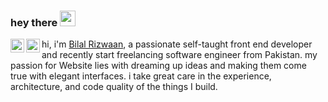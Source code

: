 ### hey there <img src="https://media.giphy.com/media/hvRJCLFzcasrR4ia7z/giphy.gif" width="25px">
<!-- <a href="https://www.instagram.com/abhishknads/">
  <img align="left" alt="Abhishek's Instagram" width="22px" src="https://raw.githubusercontent.com/hussainweb/hussainweb/main/icons/instagram.png" />
</a> -->
<!-- <a href="https://discord.gg/XTW52Kt">
  <img align="left" alt="Abhishek's Discord" width="22px" src="https://raw.githubusercontent.com/peterthehan/peterthehan/master/assets/discord.svg" />
</a> -->
<!-- <a href="https://twitter.com/abhisheknaiidu">
  <img align="left" alt="Abhishek Naidu | Twitter" width="22px" src="https://raw.githubusercontent.com/peterthehan/peterthehan/master/assets/twitter.svg" />
</a> -->
<a href="hthttps://www.linkedin.com/in/b-i-l-a-l-r-i-z-w-a-n-4a68ab199/">
  <img align="left" alt="Bilal LinkedIN" width="22px" src="https://raw.githubusercontent.com/peterthehan/peterthehan/master/assets/linkedin.svg" />
</a>
<a href="https://codepen.io/your-work/">
  <img align="left" alt="Bilal Codepen" width="22px" src="https://i.postimg.cc/TwkrN1Wv/images.png" />
</a>

hi, i'm [Bilal Rizwaan](bilal-rizwaan.netlify.app), a passionate self-taught front end developer and recently start freelancing  software engineer from Pakistan. my passion for Website  lies with dreaming up ideas and making them come true with elegant interfaces. i take great care in the experience, architecture, and code quality of the things I build.
